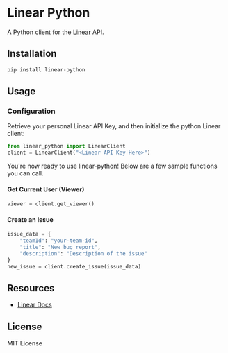 # Linear Python

A Python client for the [Linear](https://linear.app/) API.

## Installation

```bash
pip install linear-python
```

## Usage

### Configuration

Retrieve your personal Linear API Key, and then initialize the python Linear client:

```python
from linear_python import LinearClient
client = LinearClient("<Linear API Key Here>")
```

You're now ready to use linear-python! Below are a few sample functions you can call.

#### Get Current User (Viewer)

```python
viewer = client.get_viewer()
```

#### Create an Issue

```python
issue_data = {
    "teamId": "your-team-id",
    "title": "New bug report",
    "description": "Description of the issue"
}
new_issue = client.create_issue(issue_data)
```

## Resources

- [Linear Docs](https://developers.linear.app/docs)

## License

MIT License
